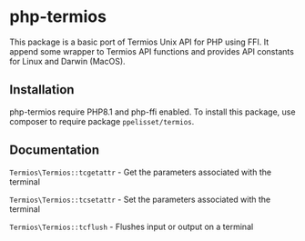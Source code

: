 # php-termios

This package is a basic port of Termios Unix API for PHP using FFI. It append some wrapper to Termios API functions and provides API constants for Linux and Darwin (MacOS).

## Installation
php-termios require PHP8.1 and php-ffi enabled. To install this package, use composer to require package `ppelisset/termios`.

## Documentation
`Termios\Termios::tcgetattr` - Get the parameters associated with the terminal

`Termios\Termios::tcsetattr` - Set the parameters associated with the terminal

`Termios\Termios::tcflush` - Flushes input or output on a terminal
